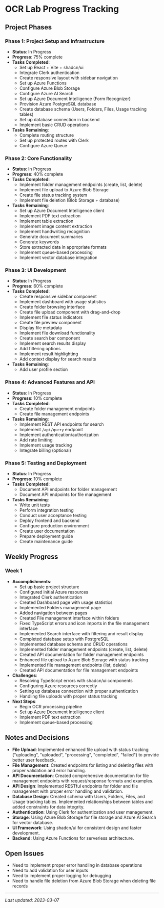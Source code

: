 # OCR Lab Progress Tracking

## Project Phases

### Phase 1: Project Setup and Infrastructure
- **Status**: In Progress
- **Progress**: 75% complete
- **Tasks Completed**:
  - Set up React + Vite + shadcn/ui
  - Integrate Clerk authentication
  - Create responsive layout with sidebar navigation
  - Set up Azure Functions
  - Configure Azure Blob Storage
  - Configure Azure AI Search
  - Set up Azure Document Intelligence (Form Recognizer)
  - Provision Azure PostgreSQL database
  - Create database schema (Users, Folders, Files, Usage tracking tables)
  - Set up database connection in backend
  - Implement basic CRUD operations
- **Tasks Remaining**:
  - Complete routing structure
  - Set up protected routes with Clerk
  - Configure Azure Queue

### Phase 2: Core Functionality
- **Status**: In Progress
- **Progress**: 40% complete
- **Tasks Completed**:
  - Implement folder management endpoints (create, list, delete)
  - Implement file upload to Azure Blob Storage
  - Create file status tracking system
  - Implement file deletion (Blob Storage + database)
- **Tasks Remaining**:
  - Set up Azure Document Intelligence client
  - Implement PDF text extraction
  - Implement table extraction
  - Implement image content extraction
  - Implement handwriting recognition
  - Generate document summaries
  - Generate keywords
  - Store extracted data in appropriate formats
  - Implement queue-based processing
  - Implement vector database integration

### Phase 3: UI Development
- **Status**: In Progress
- **Progress**: 60% complete
- **Tasks Completed**:
  - Create responsive sidebar component
  - Implement dashboard with usage statistics
  - Create folder browsing interface
  - Create file upload component with drag-and-drop
  - Implement file status indicators
  - Create file preview component
  - Display file metadata
  - Implement file download functionality
  - Create search bar component
  - Implement search results display
  - Add filtering options
  - Implement result highlighting
  - Add context display for search results
- **Tasks Remaining**:
  - Add user profile section

### Phase 4: Advanced Features and API
- **Status**: In Progress
- **Progress**: 10% complete
- **Tasks Completed**:
  - Create folder management endpoints
  - Create file management endpoints
- **Tasks Remaining**:
  - Implement REST API endpoints for search
  - Implement `/api/query` endpoint
  - Implement authentication/authorization
  - Add rate limiting
  - Implement usage tracking
  - Integrate billing (optional)

### Phase 5: Testing and Deployment
- **Status**: In Progress
- **Progress**: 10% complete
- **Tasks Completed**:
  - Document API endpoints for folder management
  - Document API endpoints for file management
- **Tasks Remaining**:
  - Write unit tests
  - Perform integration testing
  - Conduct user acceptance testing
  - Deploy frontend and backend
  - Configure production environment
  - Create user documentation
  - Prepare deployment guide
  - Create maintenance guide

## Weekly Progress

### Week 1
- **Accomplishments**:
  - Set up basic project structure
  - Configured initial Azure resources
  - Integrated Clerk authentication
  - Created Dashboard page with usage statistics
  - Implemented Folders management page
  - Added navigation between pages
  - Created File management interface within folders
  - Fixed TypeScript errors and icon imports in the file management interface
  - Implemented Search interface with filtering and result display
  - Completed database setup with PostgreSQL
  - Implemented database schema and CRUD operations
  - Implemented folder management endpoints (create, list, delete)
  - Created API documentation for folder management endpoints
  - Enhanced file upload to Azure Blob Storage with status tracking
  - Implemented file management endpoints (list, delete)
  - Created API documentation for file management endpoints
- **Challenges**:
  - Resolving TypeScript errors with shadcn/ui components
  - Configuring Azure resources correctly
  - Setting up database connection with proper authentication
  - Handling file uploads with proper status tracking
- **Next Steps**:
  - Begin OCR processing pipeline
  - Set up Azure Document Intelligence client
  - Implement PDF text extraction
  - Implement queue-based processing

## Notes and Decisions

- **File Upload**: Implemented enhanced file upload with status tracking ("uploading", "uploaded", "processing", "completed", "failed") to provide better user feedback.
- **File Management**: Created endpoints for listing and deleting files with proper validation and error handling.
- **API Documentation**: Created comprehensive documentation for file management endpoints with request/response formats and examples.
- **API Design**: Implemented RESTful endpoints for folder and file management with proper error handling and validation.
- **Database Design**: Created schema with Users, Folders, Files, and Usage tracking tables. Implemented relationships between tables and added constraints for data integrity.
- **Authentication**: Using Clerk for authentication and user management.
- **Storage**: Using Azure Blob Storage for file storage and Azure AI Search for vector database.
- **UI Framework**: Using shadcn/ui for consistent design and faster development.
- **Backend**: Using Azure Functions for serverless architecture.

## Open Issues

- Need to implement proper error handling in database operations
- Need to add validation for user inputs
- Need to implement proper logging for debugging
- Need to handle file deletion from Azure Blob Storage when deleting file records

---

*Last updated: 2023-03-07* 
